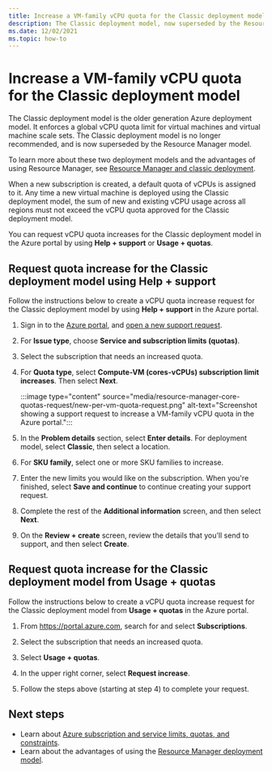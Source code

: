 ```yaml
---
title: Increase a VM-family vCPU quota for the Classic deployment model
description: The Classic deployment model, now superseded by the Resource Manager model, enforces a global vCPU quota limit for VMs and virtual machine scale sets.
ms.date: 12/02/2021
ms.topic: how-to
---
```


# Increase a VM-family vCPU quota for the Classic deployment model

The Classic deployment model is the older generation Azure deployment model. It enforces a global vCPU quota limit for virtual machines and virtual machine scale sets. The Classic deployment model is no longer recommended, and is now superseded by the Resource Manager model.

To learn more about these two deployment models and the advantages of using Resource Manager, see [Resource Manager and classic deployment](../azure-resource-manager/management/deployment-models.md).

When a new subscription is created, a default quota of vCPUs is assigned to it. Any time a new virtual machine is deployed using the Classic deployment model, the sum of new and existing vCPU usage across all regions must not exceed the vCPU quota approved for the Classic deployment model.

You can request vCPU quota increases for the Classic deployment model in the Azure portal by using **Help + support** or **Usage + quotas**.

## Request quota increase for the Classic deployment model using Help + support

Follow the instructions below to create a vCPU quota increase request for the Classic deployment model by using **Help + support** in the Azure portal.

1. Sign in to the [Azure portal](https://portal.azure.com), and [open a new support request](../azure-portal/supportability/how-to-create-azure-support-request.md).

1. For **Issue type**, choose **Service and subscription limits (quotas)**.

1. Select the subscription that needs an increased quota.

1. For **Quota type**, select **Compute-VM (cores-vCPUs) subscription limit increases**. Then select **Next**.

   :::image type="content" source="media/resource-manager-core-quotas-request/new-per-vm-quota-request.png" alt-text="Screenshot showing a support request to increase a VM-family vCPU quota in the Azure portal.":::

1. In the **Problem details** section, select **Enter details**. For deployment model, select **Classic**, then select a location.

1. For **SKU family**, select one or more SKU families to increase.

1. Enter the new limits you would like on the subscription. When you're finished, select **Save and continue** to continue creating your support request.

1. Complete the rest of the **Additional information** screen, and then select **Next**.

1. On the **Review + create** screen, review the details that you'll send to support, and then select **Create**.

## Request quota increase for the Classic deployment model from Usage + quotas

Follow the instructions below to create a vCPU quota increase request for the Classic deployment model from **Usage + quotas** in the Azure portal.

1. From https://portal.azure.com, search for and select **Subscriptions**.

1. Select the subscription that needs an increased quota.

1. Select **Usage + quotas**.

1. In the upper right corner, select **Request increase**.

1. Follow the steps above (starting at step 4) to complete your request.

## Next steps

- Learn about [Azure subscription and service limits, quotas, and constraints](../azure-resource-manager/management/azure-subscription-service-limits.md).
- Learn about the advantages of using the [Resource Manager deployment model](../azure-resource-manager/management/deployment-models.md).
